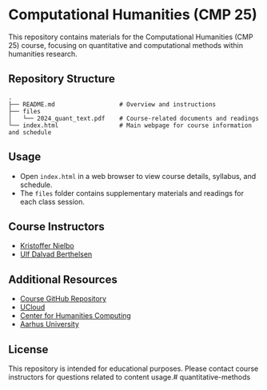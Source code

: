 # Computational Humanities (CMP 25)

This repository contains materials for the Computational Humanities (CMP 25) course, focusing on quantitative and computational methods within humanities research.

## Repository Structure

```
.
├── README.md                  # Overview and instructions
├── files
│   └── 2024_quant_text.pdf    # Course-related documents and readings
└── index.html                 # Main webpage for course information and schedule
```

## Usage

- Open `index.html` in a web browser to view course details, syllabus, and schedule.
- The `files` folder contains supplementary materials and readings for each class session.

## Course Instructors

- [Kristoffer Nielbo](https://knielbo.github.io/)
- [Ulf Dalvad Berthelsen](https://pure.au.dk/portal/da/persons/udb%40cc.au.dk)

## Additional Resources

- [Course GitHub Repository](https://github.com/centre-for-humanities-computing/quantitative-methods)
- [UCloud](https://cloud.sdu.dk/)
- [Center for Humanities Computing](https://chc.au.dk/)
- [Aarhus University](https://international.au.dk/)

## License

This repository is intended for educational purposes. Please contact course instructors for questions related to content usage.# quantitative-methods
